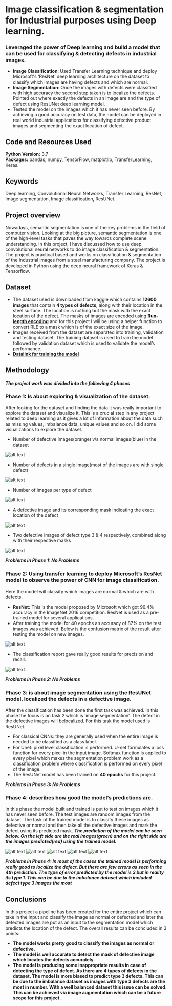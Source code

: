 # Image classification & segmentation for Industrial purposes using Deep learning.
### Leveraged the power of Deep learning and build a model that can be used for classifying & detecting defects in industrial images.
* **Image Classification**: Used Transfer Learning technique and deploy Microsoft's ‘ResNet’ deep learning architecture on the dataset to classify which images are having defects and which are normal.
* **Image Segmentation**: Once the images with defects were classified with high accuracy the second step taken is to localize the defects. Pointed out where exactly the defects in an image are and the type of defect using ResUNet deep learning model.
* Tested the model on the images which it has never seen before. By achieving a good accuracy on test data, the model can be deployed in real world industrial applications for classifying defective product images and segmenting the exact location of defect.

## Code and Resources Used
**Python Version:** 3.7  
**Packages:** pandas, numpy, TensorFlow, matplotlib, TransferLearning, Keras. 

## Keywords
Deep learning, Convolutional Neural Networks, Transfer Learning, ResNet,
Image segmentation, Image classification, ResUNet.

## Project overview
Nowadays, semantic segmentation is one of the key problems in the field of computer vision.
Looking at the big picture, semantic segmentation is one of the high-level tasks that paves
the way towards complete scene understanding. 
In this project, I have discussed how to use deep convolutional neural networks to do image
classification & segmentation. The project is practical based and works on classification &
segmentation of the industrial images from a steel manufacturing company. The project is
developed in Python using the deep neural framework of Keras & Tensorflow.

## Dataset
* The dataset used is downloaded from kaggle which contains **12600 images** that contain **4
types of defects**, along with their location in the steel surface. The location is nothing but the
mask with the exact location of the defect. The masks of images are encoded using
**[Run-length encoding](https://en.wikipedia.org/wiki/Run-length_encoding)** and for this project I will be using a helper function to convert RLE to a
mask which is of the exact size of the image.
* Images received from the dataset are separated into training, validation and testing dataset.
The training dataset is used to train the model followed by validation dataset which is used to
validate the model’s performance.
* **[Datalink for training the model](https://drive.google.com/drive/folders/1Xn8O6nWcfIx-7HYRPgxomRfHj3V4SgEF?usp=sharing)**

## Methodology
##### The project work was divided into the following 4 phases

### Phase 1: Is about exploring & visualization of the dataset.
After looking for the dataset and finding the data it was really important to explore
the dataset and visualize it. This is a crucial step in any project related to deep learning as it
gives a lot of information about the data such as missing values, imbalance data, unique
values and so on. I did some visualizations to explore the dataset.

* Number of defective images(orange) v/s normal images(blue) in the dataset

![alt text](https://github.com/vikasbhadoria69/Image-classification-segmentation-for-Industrial-purposes-using-Deep-learning/blob/main/Images/img11.png)

* Number of defects in a single image(most of the images are with single defect)

![alt text](https://github.com/vikasbhadoria69/Image-classification-segmentation-for-Industrial-purposes-using-Deep-learning/blob/main/Images/img12.png)

* Number of images per type of defect

![alt text](https://github.com/vikasbhadoria69/Image-classification-segmentation-for-Industrial-purposes-using-Deep-learning/blob/main/Images/img13.png)

* A defective image and its corresponding mask indicating the exact location of the defect

![alt text](https://github.com/vikasbhadoria69/Image-classification-segmentation-for-Industrial-purposes-using-Deep-learning/blob/main/Images/img15.png)

* Two defective images of defect type 3 & 4 respectively, combined along with their respective masks

![alt text](https://github.com/vikasbhadoria69/Image-classification-segmentation-for-Industrial-purposes-using-Deep-learning/blob/main/Images/img14.jpg)

***Problems in Phase 1: No Problems***

### Phase 2: Using transfer learning to deploy Microsoft’s ResNet model to observe the power of CNN for image classification. 
Here the model will classify which images are normal & which are with defects.

* **ResNet:** This is the model proposed by Microsoft which got 96.4% accuracy in the ImageNet
2016 competition. ResNet is used as a pre-trained model for several applications. 
* After training the model for 40 epochs an accuracy of 87% on the test images was achieved. Below is the confusion matrix of the result after testing the model on new images.

![alt text](https://github.com/vikasbhadoria69/Image-classification-segmentation-for-Industrial-purposes-using-Deep-learning/blob/main/Images/imgcon.png)

* The classification report gave really good results for precision and recall.

![alt text](https://github.com/vikasbhadoria69/Image-classification-segmentation-for-Industrial-purposes-using-Deep-learning/blob/main/Images/img15.jpg)

***Problems in Phase 2: No Problems***

### Phase 3: is about image segmentation using the ResUNet model. localized the defects in a defective image.
After the classification has been done the first task was achieved. In this phase the focus is on task 2 which is ‘image segmentation’. The defect in the defective images will
belocalized. For this task the model used is ResUNet.
* For classical CNNs: they are generally used when the entire image is needed to be classified as a class label.
* For Unet: pixel level classification is performed. U-net formulates a loss function for every pixel in the input image. Softmax function is applied to every pixel which makes the segmentation problem work as a classification problem where classification is performed on every pixel of the image.
* The ResUNet model has been trained on **40 epochs** for this project.

***Problems in Phase 3: No Problems***

### Phase 4: describes how good the model’s predictions are.
In this phase the model built and trained is put to test on images which it has
never seen before. The test images are random images from the dataset. The task of the
trained model is to classify these images as defective or normal and then take all the
defective images and mark the defect using its predicted mask.
***The prediction of the model can be seen below. On the left side are the real images(green)
and on the right side are the images predicted(red) using the trained model.***

![alt text](https://github.com/vikasbhadoria69/Image-classification-segmentation-for-Industrial-purposes-using-Deep-learning/blob/main/Images/image%20(2).png)
![alt text](https://github.com/vikasbhadoria69/Image-classification-segmentation-for-Industrial-purposes-using-Deep-learning/blob/main/Images/image%20(3).png)
![alt text](https://github.com/vikasbhadoria69/Image-classification-segmentation-for-Industrial-purposes-using-Deep-learning/blob/main/Images/image%20(6).png)
![alt text](https://github.com/vikasbhadoria69/Image-classification-segmentation-for-Industrial-purposes-using-Deep-learning/blob/main/Images/image%20(7).png)
![alt text](https://github.com/vikasbhadoria69/Image-classification-segmentation-for-Industrial-purposes-using-Deep-learning/blob/main/Images/image%20(8).png)

***Problems in Phase 4: In most of the cases the trained model is performing really good to localize the defect. But
there are few errors as seen in the 4th prediction. The type of error predicted by the model is
3 but in reality its type 1. This can be due to the imbalance dataset which included defect type
3 images the most***

## Conclusions
In this project a pipeline has been created for the entire project which can take in the input and classify the image as normal
or defected and later the defected images are put as an input to the segmentation model
which predicts the location of the defect.
The overall results can be concluded in 3 points:
* **The model works pretty good to classify the images as normal or defective.**
* **The model is well accurate to detect the mask of defective image which locates the defects accurately.**
* **The model is producing some inappropriate results in case of detecting the type of defect. As there are 4 types of defects in the dataset. The model is more biased to predict type 3 defects. This can be due to the imbalance dataset as images with type 3 defects are the most in number. With a well balanced dataset this issue can be solved. This can be achieved via image augmentation which can be a future scope for this project.**


